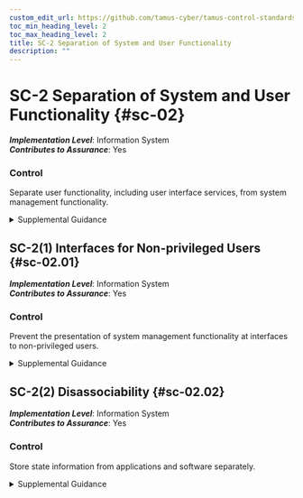 ```yaml
---
custom_edit_url: https://github.com/tamus-cyber/tamus-control-standards/tree/main/content/tamus.edu/TAMUS_profile.yaml
toc_min_heading_level: 2
toc_max_heading_level: 2
title: SC-2 Separation of System and User Functionality
description: ""
---
```


# SC-2 Separation of System and User Functionality {#sc-02}

_**Implementation Level**_: Information System\
_**Contributes to Assurance**_: Yes

### Control

Separate user functionality, including user interface services, from system management functionality.


<details><summary>Supplemental Guidance</summary>System management functionality includes functions that are necessary to administer databases, network components, workstations, or servers. These functions typically require privileged user access. The separation of user functions from system management functions is physical or logical. Organizations may separate system management functions from user functions by using different computers, instances of operating systems, central processing units, or network addresses; by employing virtualization techniques; or some combination of these or other methods. Separation of system management functions from user functions includes web administrative interfaces that employ separate authentication methods for users of any other system resources. Separation of system and user functions may include isolating administrative interfaces on different domains and with additional access controls. The separation of system and user functionality can be achieved by applying the systems security engineering design principles in [SA-8](/catalog/sa/sa-08) , including [SA-8(1)](/catalog/sa/sa-08#sa-08.01), [SA-8(3)](/catalog/sa/sa-08#sa-08.03), [SA-8(4)](/catalog/sa/sa-08#sa-08.04), [SA-8(10)](/catalog/sa/sa-08#sa-08.10), [SA-8(12)](/catalog/sa/sa-08#sa-08.12), [SA-8(13)](/catalog/sa/sa-08#sa-08.13), [SA-8(14)](/catalog/sa/sa-08#sa-08.14) , and [SA-8(18)](/catalog/sa/sa-08#sa-08.18).</details>


## SC-2(1) Interfaces for Non-privileged Users {#sc-02.01}

_**Implementation Level**_: Information System\
_**Contributes to Assurance**_: Yes

### Control

Prevent the presentation of system management functionality at interfaces to non-privileged users.


<details><summary>Supplemental Guidance</summary>Preventing the presentation of system management functionality at interfaces to non-privileged users ensures that system administration options, including administrator privileges, are not available to the general user population. Restricting user access also prohibits the use of the grey-out option commonly used to eliminate accessibility to such information. One potential solution is to withhold system administration options until users establish sessions with administrator privileges.</details>


## SC-2(2) Disassociability {#sc-02.02}

_**Implementation Level**_: Information System\
_**Contributes to Assurance**_: Yes

### Control

Store state information from applications and software separately.


<details><summary>Supplemental Guidance</summary>If a system is compromised, storing applications and software separately from state information about users’ interactions with an application may better protect individuals’ privacy.</details>
